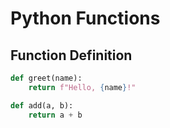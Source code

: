 # Python Functions

## Function Definition
```python
def greet(name):
    return f"Hello, {name}!"

def add(a, b):
    return a + b
